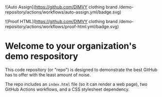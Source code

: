 ![Auto Assign](https://github.com/DIMVY clothing brand /demo-repository/actions/workflows/auto-assign.yml/badge.svg)

![Proof HTML](https://github.com/DIMVY clothing brand /demo-repository/actions/workflows/proof-html.yml/badge.svg)

# Welcome to your organization's demo respository
This code repository (or "repo") is designed to demonstrate the best GitHub has to offer with the least amount of noise.

The repo includes an `index.html` file (so it can render a web page), two GitHub Actions workflows, and a CSS stylesheet dependency.
